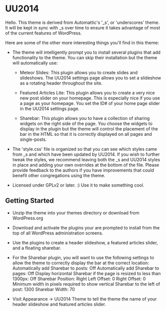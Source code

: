 UU2014
===

Hello. This theme is derived from Automattic's '_s', or 'underscores' theme.  It will be kept in sync with _s over time to ensure it takes advantage of most of the current features of WordPress.

Here are some of the other more interesting things you'll find in this theme:

* The theme will intelligently prompt you to install several plugins that add functionality to the theme.  You can skip their installation but the theme will automatically use:

    - Meteor Slides: This plugin allows you to create slides and slideshows.  The UU2014 settings page allows you to set a slideshow as a rotating header throughout the site.

    - Featured Articles Lite: This plugin allows you to create a very nice new post slider on your homepage.  This is especially nice if you use a page as your homepage.  You set the ID# of your home page slider in the UU2014 settings page.

    - Sharebar: This plugin allows you to have a collection of sharing widgets on the right side of the page.  You choose the widgets to display in the plugin but the theme will control the placement of the bar in the HTML so that it is correctly displayed on all pages and single-posts.

* The 'style.css' file is organized so that you can see which styles came from _s and which have been updated by UU2014.  If you wish to further tweak the styles, we recommend leaving both the _s and UU2014 styles in place and adding your own overrides at the bottom of the file.  Please provide feedback to the authors if you have improvements that could benefit other congregations using the theme. 

* Licensed under GPLv2 or later. :) Use it to make something cool.

Getting Started
---------------

- Unzip the theme into your themes directory or download from WordPress.org

- Download and activate the plugins your are prompted to install from the top of all WordPress administration screens.

- Use the plugins to create a header slideshow, a featured articles slider, and a floating sharebar.

- For the Sharebar plugin, you will want to use the following settings to allow the theme to correctly display the bar at the correct location:
    Automatically add Sharebar to posts: Off
    Automatically add Sharebar to pages: Off
    Display horizontal Sharebar if the page is resized to less than 1300px: Off
    Sharebar Position: Right
    Left Offset: 0
    Right Offset: 0
    Minimum width in pixels required to show vertical Sharebar to the left of post: 1300
    Sharebar Width: 70

- Visit Appearance -> UU2014 Theme to tell the theme the name of your header slideshow and featured articles slider.

